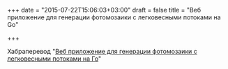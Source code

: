 +++
date = "2015-07-22T15:06:03+03:00"
draft = false
title = "Веб приложение для генерации фотомозаики с легковесными потоками на Go"

+++

<p>Хабраперевод &quot;<a href="http://habrahabr.ru/post/263019/">Веб приложение для генерации фотомозаики с легковесными потоками на Го</a>&quot;</p>

